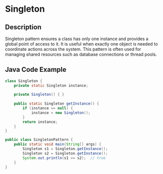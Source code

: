 # Singleton

## Description

Singleton pattern ensures a class has only one instance and provides a global point of access to it. It is useful when exactly one object is needed to coordinate actions across the system. This pattern is often used for managing shared resources such as database connections or thread pools.

## Java Code Example

```java
class Singleton {
    private static Singleton instance;
    
    private Singleton() { }
    
    public static Singleton getInstance() {
        if (instance == null) {
            instance = new Singleton();
        }
        return instance;
    }
}

public class SingletonPattern {
    public static void main(String[] args) {
        Singleton s1 = Singleton.getInstance();
        Singleton s2 = Singleton.getInstance();
        System.out.println(s1 == s2);  // true
    }
}
```
